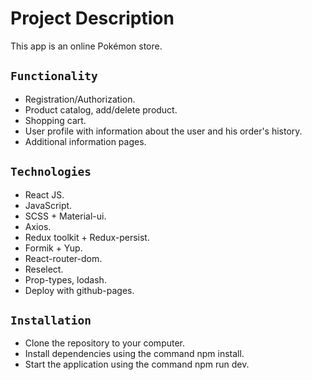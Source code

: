 # Project Description

This app is an online Pokémon store.

## `Functionality`

- Registration/Authorization.
- Product catalog, add/delete product.
- Shopping cart.
- User profile with information about the user and his order's history.
- Additional information pages.

## `Technologies`

- React JS.
- JavaScript.
- SCSS + Material-ui.
- Axios.
- Redux toolkit + Redux-persist.
- Formik + Yup.
- React-router-dom.
- Reselect.
- Prop-types, lodash.
- Deploy with github-pages.

## `Installation`

- Clone the repository to your computer.
- Install dependencies using the command npm install.
- Start the application using the command npm run dev.
